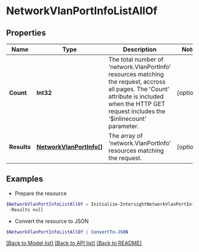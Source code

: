 # NetworkVlanPortInfoListAllOf
## Properties

Name | Type | Description | Notes
------------ | ------------- | ------------- | -------------
**Count** | **Int32** | The total number of &#39;network.VlanPortInfo&#39; resources matching the request, accross all pages. The &#39;Count&#39; attribute is included when the HTTP GET request includes the &#39;$inlinecount&#39; parameter. | [optional] 
**Results** | [**NetworkVlanPortInfo[]**](NetworkVlanPortInfo.md) | The array of &#39;network.VlanPortInfo&#39; resources matching the request. | [optional] 

## Examples

- Prepare the resource
```powershell
$NetworkVlanPortInfoListAllOf = Initialize-IntersightNetworkVlanPortInfoListAllOf  -Count null `
 -Results null
```

- Convert the resource to JSON
```powershell
$NetworkVlanPortInfoListAllOf | ConvertTo-JSON
```

[[Back to Model list]](../README.md#documentation-for-models) [[Back to API list]](../README.md#documentation-for-api-endpoints) [[Back to README]](../README.md)

